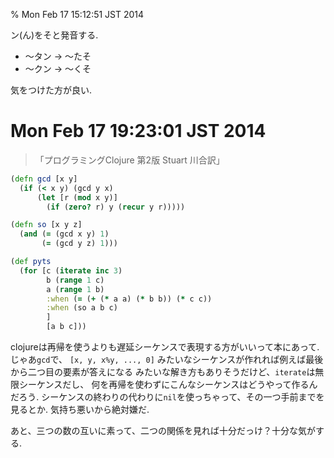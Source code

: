 % Mon Feb 17 15:12:51 JST 2014

ン(ん)をそと発音する.

 - 〜タン → 〜たそ
 - 〜クン → 〜くそ

気をつけた方が良い.

# Mon Feb 17 19:23:01 JST 2014

> 「プログラミングClojure 第2版 Stuart 川合訳」

```clojure
(defn gcd [x y]
  (if (< x y) (gcd y x)
      (let [r (mod x y)]
        (if (zero? r) y (recur y r)))))

(defn so [x y z]
  (and (= (gcd x y) 1)
       (= (gcd y z) 1)))

(def pyts
  (for [c (iterate inc 3)
        b (range 1 c)
        a (range 1 b)
        :when (= (+ (* a a) (* b b)) (* c c))
        :when (so a b c)
        ]
        [a b c]))
```

clojureは再帰を使うよりも遅延シーケンスで表現する方がいいって本にあって.
じゃあ`gcd`で、
`[x, y, x%y, ..., 0]`
みたいなシーケンスが作れれば例えば最後から二つ目の要素が答えになる
みたいな解き方もありそうだけど、`iterate`は無限シーケンスだし、
何を再帰を使わずにこんなシーケンスはどうやって作るんだろう.
シーケンスの終わりの代わりに`nil`を使っちゃって、その一つ手前までを見るとか.
気持ち悪いから絶対嫌だ.

あと、三つの数の互いに素って、二つの関係を見れば十分だっけ？十分な気がする.
